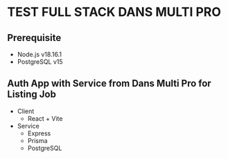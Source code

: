 # TEST FULL STACK DANS MULTI PRO

## Prerequisite
- Node.js v18.16.1
- PostgreSQL v15

## Auth App with Service from Dans Multi Pro for Listing Job
- Client
    - React + Vite
- Service
    - Express
    - Prisma
    - PostgreSQL